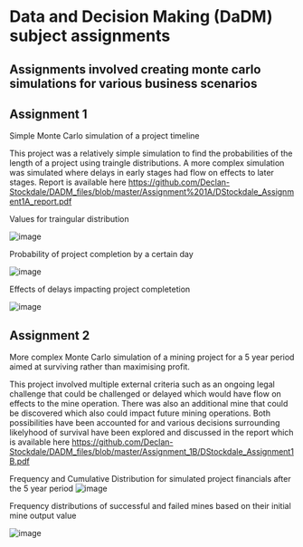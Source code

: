 # Data and Decision Making (DaDM) subject assignments

## Assignments involved creating monte carlo simulations for various business scenarios

## Assignment 1
Simple Monte Carlo simulation of a project timeline

This project was a relatively simple simulation to find the probabilities of the length of a project using traingle distributions.
A more complex simulation was simulated where delays in early stages had flow on effects to later stages. 
Report is available here https://github.com/Declan-Stockdale/DADM_files/blob/master/Assignment%201A/DStockdale_Assignment1A_report.pdf

Values for traingular distribution 

![image](https://user-images.githubusercontent.com/53500810/206880488-77bf85ca-5026-4157-b600-660b3d7dab58.png)

Probability of project completion by a certain day

![image](https://user-images.githubusercontent.com/53500810/206880493-0fa6637a-328f-43ef-b495-f0ad54ca4f54.png)

Effects of delays impacting project completetion

![image](https://user-images.githubusercontent.com/53500810/206880497-9428c228-e81e-45a3-8e6e-3b433a492021.png)




## Assignment 2
 More complex Monte Carlo simulation of a mining project for a 5 year period aimed at surviving rather than maximising profit. 
 
This project involved multiple external criteria such as an ongoing legal challenge that could be challenged or delayed which would have flow on effects to the mine operation. There was also an additional mine that could be discovered which also could impact future mining operations. Both possibilities have been accounted for and various decisions surrounding likelyhood of survival have been explored and discussed in the report which is available here
https://github.com/Declan-Stockdale/DADM_files/blob/master/Assignment_1B/DStockdale_Assignment1B.pdf


Frequency and Cumulative Distribution for simulated project financials after the 5 year period
![image](https://user-images.githubusercontent.com/53500810/206880782-aa32b676-01fd-4a39-b7f9-20dee71ea875.png)

Frequency distributions of successful and failed mines based on their initial mine output value

![image](https://user-images.githubusercontent.com/53500810/206880677-8448cf56-d7b6-4e4e-b621-332195a5a49b.png)


